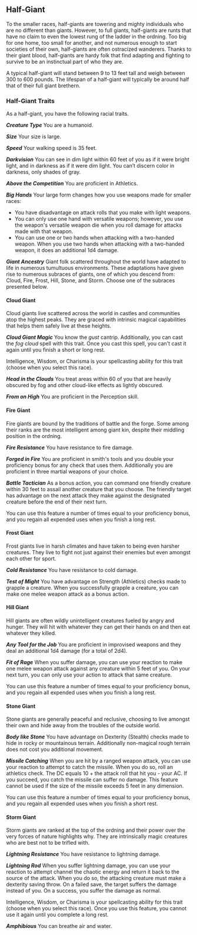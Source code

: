 ## Half-Giant

To the smaller races, half-giants are towering and mighty individuals who are no different than giants. However, to full giants, half-giants are runts that have no claim to even the lowest rung of the ladder in the ordning. Too big for one home, too small for another, and not numerous enough to start societies of their own, half-giants are often ostracized wanderers. Thanks to their giant blood, half-giants are hardy folk that find adapting and fighting to survive to be an instinctual part of who they are.

A typical half-giant will stand between 9 to 13 feet tall and weigh between 300 to 600 pounds. The lifespan of a half-giant will typically be around half that of their full giant brethern.

### Half-Giant Traits

As a half-giant, you have the following racial traits.

**_Creature Type_** You are a humanoid.

**_Size_** Your size is large.

**_Speed_** Your walking speed is 35 feet.

**_Darkvision_** You can see in dim light within 60 feet of you as if it were bright light, and in darkness as if it were dim light. You can’t discern color in darkness, only shades of gray.

**_Above the Competition_** You are proficient in Athletics.

**_Big Hands_** Your large form changes how you use weapons made for smaller races:

* You have disadvantage on attack rolls that you make with light weapons.
* You can only use one hand with versatile weapons; however, you use the weapon's versatile weapon die when you roll damage for attacks made with that weapon.
* You can use one or two hands when attacking with a two-handed weapon. When you use two hands when attacking with a two-handed weapon, it does an additional 1d4 damage.

**_Giant Ancestry_** Giant folk scattered throughout the world have adapted to life in numerous tumultuous environments. These adaptations have given rise to numerous subraces of giants, one of which you descend from: Cloud, Fire, Frost, Hill, Stone, and Storm. Choose one of the subraces presented below.

#### Cloud Giant

Cloud giants live scattered across the world in castles and communities atop the highest peaks. They are graced with intrinsic magical capabilities that helps them safely live at these heights.

**_Cloud Giant Magic_** You know the *gust* cantrip. Additionally, you can cast the *fog cloud* spell with this trait. Once you cast this spell, you can't cast it again until you finish a short or long rest.

Intelligence, Wisdom, or Charisma is your spellcasting ability for this trait (choose when you select this race).

**_Head in the Clouds_** You treat areas within 60 of you that are heavily obscured by fog and other cloud-like effects as lightly obscured. 

**_From on High_** You are proficient in the Perception skill.

#### Fire Giant

Fire giants are bound by the traditions of battle and the forge. Some among their ranks are the most intelligent among giant kin, despite their middling position in the ordning.

**_Fire Resistance_** You have resistance to fire damage.

**_Forged in Fire_** You are proficient in smith's tools and you double your proficiency bonus for any check that uses them. Additionally you are proficient in three martial weapons of your choice.

**_Battle Tactician_** As a bonus action, you can command one friendly creature within 30 feet to assail another creature that you choose. The friendly target has advantage on the next attack they make against the designated creature before the end of their next turn.

You can use this feature a number of times equal to your proficiency bonus, and you regain all expended uses when you finish a long rest.

#### Frost Giant

Frost giants live in harsh climates and have taken to being even harsher creatures. They live to fight not just against their enemies but even amongst each other for sport.

**_Cold Resistance_** You have resistance to cold damage.

**_Test of Might_** You have advantage on Strength (Athletics) checks made to grapple a creature. When you successfully grapple a creature, you can make one melee weapon attack as a bonus action.

#### Hill Giant

Hill giants are often wildly unintelligent creatures fueled by angry and hunger. They will hit with whatever they can get their hands on and then eat whatever they killed.

**_Any Tool for the Job_** You are proficient in improvised weapons and they deal an additional 1d4 damage (for a total of 2d4).

**_Fit of Rage_** When you suffer damage, you can use your reaction to make one melee weapon attack against any creature within 5 feet of you. On your next turn, you can only use your action to attack that same creature.

You can use this feature a number of times equal to your proficiency bonus, and you regain all expended uses when you finish a long rest.

#### Stone Giant

Stone giants are generally peaceful and reclusive, choosing to live amongst their own and hide away from the troubles of the outside world.

**_Body like Stone_** You have advantage on Dexterity (Stealth) checks made to hide in rocky or mountainous terrain. Additionally non-magical rough terrain does not cost you additional movement.

**_Missile Catching_** When you are hit by a ranged weapon attack, you can use your reaction to attempt to catch the missile. When you do so, roll an athletics check. The DC equals 10 + the attack roll that hit you - your AC. If you succeed, you catch the missile can suffer no damage. This feature cannot be used if the size of the missile exceeds 5 feet in any dimension.

You can use this feature a number of times equal to your proficiency bonus, and you regain all expended uses when you finish a short rest.

#### Storm Giant

Storm giants are ranked at the top of the ordning and their power over the very forces of nature highlights why. They are intrinsically magic creatures who are best not to be trifled with.

**_Lightning Resistance_** You have resistance to lightning damage.

**_Lightning Rod_** When you suffer lightning damage, you can use your reaction to attempt channel the chaotic energy and return it back to the source of the attack. When you do so, the attacking creature must make a dexterity saving throw. On a failed save, the target suffers the damage instead of you. On a success, you suffer the damage as normal.

Intelligence, Wisdom, or Charisma is your spellcasting ability for this trait (choose when you select this race). Once you use this feature, you cannot use it again until you complete a long rest.

**_Amphibious_** You can breathe air and water.